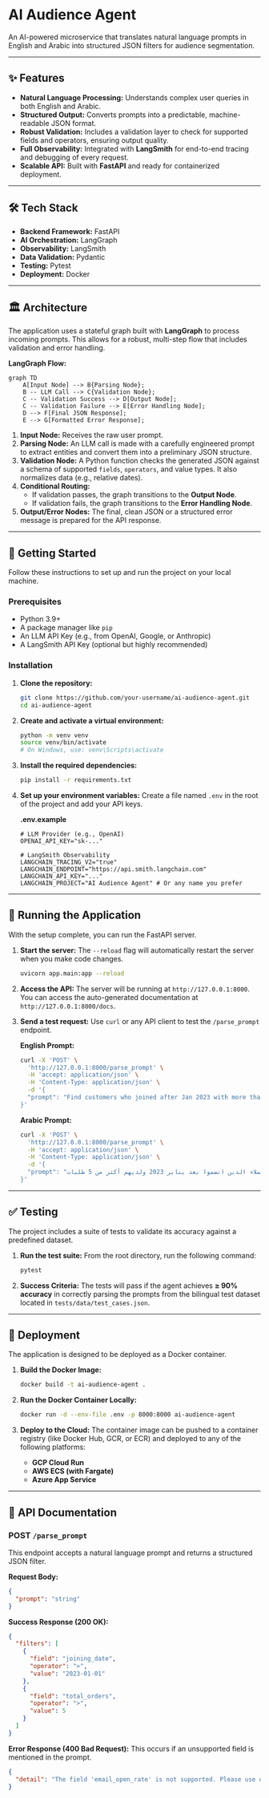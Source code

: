 
# AI Audience Agent

[](https://www.python.org/downloads/)
[](https://fastapi.tiangolo.com/)
[](https://langchain-ai.github.io/langgraph/)

An AI-powered microservice that translates natural language prompts in English and Arabic into structured JSON filters for audience segmentation.

-----

## ✨ Features

  * **Natural Language Processing:** Understands complex user queries in both English and Arabic.
  * **Structured Output:** Converts prompts into a predictable, machine-readable JSON format.
  * **Robust Validation:** Includes a validation layer to check for supported fields and operators, ensuring output quality.
  * **Full Observability:** Integrated with **LangSmith** for end-to-end tracing and debugging of every request.
  * **Scalable API:** Built with **FastAPI** and ready for containerized deployment.

-----

## 🛠️ Tech Stack

  * **Backend Framework:** FastAPI
  * **AI Orchestration:** LangGraph
  * **Observability:** LangSmith
  * **Data Validation:** Pydantic
  * **Testing:** Pytest
  * **Deployment:** Docker

-----

## 🏛️ Architecture

The application uses a stateful graph built with **LangGraph** to process incoming prompts. This allows for a robust, multi-step flow that includes validation and error handling.

**LangGraph Flow:**

```mermaid
graph TD
    A[Input Node] --> B{Parsing Node};
    B -- LLM Call --> C{Validation Node};
    C -- Validation Success --> D[Output Node];
    C -- Validation Failure --> E[Error Handling Node];
    D --> F[Final JSON Response];
    E --> G[Formatted Error Response];
```

1.  **Input Node:** Receives the raw user prompt.
2.  **Parsing Node:** An LLM call is made with a carefully engineered prompt to extract entities and convert them into a preliminary JSON structure.
3.  **Validation Node:** A Python function checks the generated JSON against a schema of supported `fields`, `operators`, and value types. It also normalizes data (e.g., relative dates).
4.  **Conditional Routing:**
      * If validation passes, the graph transitions to the **Output Node**.
      * If validation fails, the graph transitions to the **Error Handling Node**.
5.  **Output/Error Nodes:** The final, clean JSON or a structured error message is prepared for the API response.

-----

## 🚀 Getting Started

Follow these instructions to set up and run the project on your local machine.

### Prerequisites

  * Python 3.9+
  * A package manager like `pip`
  * An LLM API Key (e.g., from OpenAI, Google, or Anthropic)
  * A LangSmith API Key (optional but highly recommended)

### Installation

1.  **Clone the repository:**

    ```bash
    git clone https://github.com/your-username/ai-audience-agent.git
    cd ai-audience-agent
    ```

2.  **Create and activate a virtual environment:**

    ```bash
    python -m venv venv
    source venv/bin/activate
    # On Windows, use: venv\Scripts\activate
    ```

3.  **Install the required dependencies:**

    ```bash
    pip install -r requirements.txt
    ```

4.  **Set up your environment variables:**
    Create a file named `.env` in the root of the project and add your API keys.

    **.env.example**

    ```env
    # LLM Provider (e.g., OpenAI)
    OPENAI_API_KEY="sk-..."

    # LangSmith Observability
    LANGCHAIN_TRACING_V2="true"
    LANGCHAIN_ENDPOINT="https://api.smith.langchain.com"
    LANGCHAIN_API_KEY="..."
    LANGCHAIN_PROJECT="AI Audience Agent" # Or any name you prefer
    ```

-----

## 🏃 Running the Application

With the setup complete, you can run the FastAPI server.

1.  **Start the server:**
    The `--reload` flag will automatically restart the server when you make code changes.

    ```bash
    uvicorn app.main:app --reload
    ```

2.  **Access the API:**
    The server will be running at `http://127.0.0.1:8000`. You can access the auto-generated documentation at `http://127.0.0.1:8000/docs`.

3.  **Send a test request:**
    Use `curl` or any API client to test the `/parse_prompt` endpoint.

    **English Prompt:**

    ```bash
    curl -X 'POST' \
      'http://127.0.0.1:8000/parse_prompt' \
      -H 'accept: application/json' \
      -H 'Content-Type: application/json' \
      -d '{
      "prompt": "Find customers who joined after Jan 2023 with more than 5 orders"
    }'
    ```

    **Arabic Prompt:**

    ```bash
    curl -X 'POST' \
      'http://127.0.0.1:8000/parse_prompt' \
      -H 'accept: application/json' \
      -H 'Content-Type: application/json' \
      -d '{
      "prompt": "اعثر على العملاء الذين انضموا بعد يناير 2023 ولديهم أكثر من 5 طلبات"
    }'
    ```

-----

## ✅ Testing

The project includes a suite of tests to validate its accuracy against a predefined dataset.

1.  **Run the test suite:**
    From the root directory, run the following command:
    ```bash
    pytest
    ```
2.  **Success Criteria:**
    The tests will pass if the agent achieves **≥ 90% accuracy** in correctly parsing the prompts from the bilingual test dataset located in `tests/data/test_cases.json`.

-----

## 🚢 Deployment

The application is designed to be deployed as a Docker container.

1.  **Build the Docker Image:**

    ```bash
    docker build -t ai-audience-agent .
    ```

2.  **Run the Docker Container Locally:**

    ```bash
    docker run -d --env-file .env -p 8000:8000 ai-audience-agent
    ```

3.  **Deploy to the Cloud:**
    The container image can be pushed to a container registry (like Docker Hub, GCR, or ECR) and deployed to any of the following platforms:

      * **GCP Cloud Run**
      * **AWS ECS (with Fargate)**
      * **Azure App Service**

-----

## 📄 API Documentation

### POST `/parse_prompt`

This endpoint accepts a natural language prompt and returns a structured JSON filter.

**Request Body:**

```json
{
  "prompt": "string"
}
```

**Success Response (200 OK):**

```json
{
  "filters": [
    {
      "field": "joining_date",
      "operator": ">",
      "value": "2023-01-01"
    },
    {
      "field": "total_orders",
      "operator": ">",
      "value": 5
    }
  ]
}
```

**Error Response (400 Bad Request):**
This occurs if an unsupported field is mentioned in the prompt.

```json
{
  "detail": "The field 'email_open_rate' is not supported. Please use one of: ['gender', 'birthday', 'joining_date', ...]"
}
```